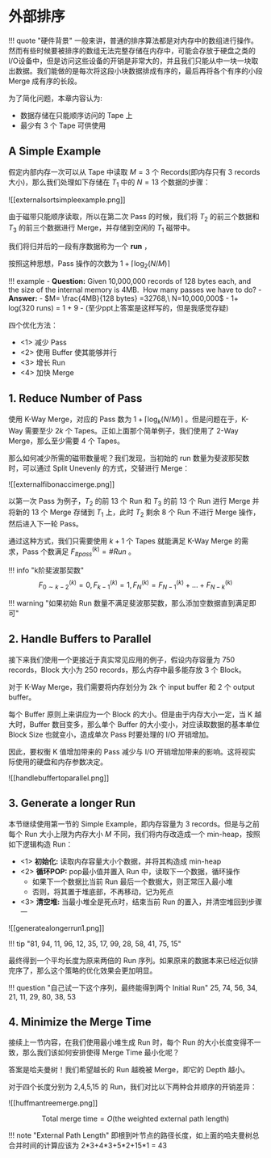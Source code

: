 
# 外部排序

!!! quote "硬件背景"
	一般来讲，普通的排序算法都是对内存中的数组进行操作。然而有些时候要被排序的数组无法完整存储在内存中，可能会存放于硬盘之类的I/O设备中，但是访问这些设备的开销是非常大的，并且我们只能从中一块一块取出数据。我们能做的是每次将这段小块数据排成有序的，最后再将各个有序的小段 Merge 成有序的长段。

为了简化问题，本章内容认为:

- 数据存储在只能顺序访问的 Tape 上
- 最少有 3 个 Tape 可供使用

## A Simple Example

假定内部内存一次可以从 Tape 中读取 $M=3$ 个 Records(即内存只有 3 records 大小)，那么我们处理如下存储在 $T_1$ 中的 $N=13$ 个数据的步骤：

![[externalsortsimpleexample.png]]

由于磁带只能顺序读取，所以在第二次 Pass 的时候，我们将 $T_2$ 的前三个数据和 $T_3$ 的前三个数据进行 Merge，并存储到空闲的 $T_1$ 磁带中。

我们将归并后的一段有序数据称为一个 **run** ，

按照这种思想，Pass 操作的次数为 $1+\lceil \log_2 (N / M) \rceil$ 

!!! example
	- **Question:** Given 10,000,000 records of 128 bytes each, and the size of the internal memory is 4MB.  How many passes we have to do?
	- **Answer:**
		- $M= \frac{4MB}{128 bytes} =32768,\ N=10,000,000$
		- 1+ log(320 runs) = 1 + 9
		- (至少ppt上答案是这样写的，但是我感觉存疑)

四个优化方法：

- <1> 减少 Pass
- <2> 使用 Buffer 使其能够并行
- <3> 增长 Run
- <4> 加快 Merge

## 1. Reduce Number of Pass

使用 K-Way Merge，对应的 Pass 数为 $1+\lceil \log_k (N / M)\rceil$ 。但是问题在于，K-Way 需要至少 $2k$ 个 Tapes。正如上面那个简单例子，我们使用了 2-Way Merge，那么至少需要 4 个 Tapes。

那么如何减少所需的磁带数量呢？我们发现，当初始的 run 数量为斐波那契数时，可以通过 Split Unevenly 的方式，交替进行 Merge：

![[externalfibonaccimerge.png]]

以第一次 Pass 为例子，$T_2$ 的前 13 个 Run 和 $T_3$ 的前 13 个 Run 进行 Merge 并将新的 13 个 Merge 存储到 $T_1$ 上，此时 $T_2$ 剩余 8 个 Run 不进行 Merge 操作，然后进入下一轮 Pass。

通过这种方式，我们只需要使用 $k+1$ 个 Tapes 就能满足 K-Way Merge 的需求，Pass 个数满足 $F_{\#pass}^{(k)} = \#Run$ 。

!!! info "k阶斐波那契数"
	$$F_{0\sim k-2}^{(k)}=0, F_{k-1}^{(k)} =1, F_N^{(k)} = F_{N-1}^{(k)} +... + F_{N-k}^{(k)}$$

!!! warning "如果初始 Run 数量不满足斐波那契数，那么添加空数据直到满足即可"

## 2. Handle Buffers to Parallel

接下来我们使用一个更接近于真实常见应用的例子，假设内存容量为 750 records，Block 大小为 250 records，那么内存中最多能存放 3 个 Block。

对于 K-Way Merge，我们需要将内存划分为 2k 个 input buffer 和 2 个 output buffer。

每个 Buffer 原则上来讲应为一个 Block 的大小。但是由于内存大小一定，当 K 越大时，Buffer 数目变多，那么单个 Buffer 的大小变小，对应读取数据的基本单位 Block Size 也就变小，造成单次 Pass 时要处理的 I/O 开销增加。

因此，要权衡 K 值增加带来的 Pass 减少与 I/O 开销增加带来的影响。这将视实际使用的硬盘和内存参数决定。

![[handlebuffertoparallel.png]]


## 3. Generate a longer Run

本节继续使用第一节的 Simple Example，即内存容量为 3 records。但是与之前每个 Run 大小上限为内存大小 $M$ 不同，我们将内存改造成一个 min-heap，按照如下逻辑构造 Run：

- <1> **初始化:** 读取内存容量大小个数据，并将其构造成 min-heap
- <2> **循环POP:** pop最小值并置入 Run 中，读取下一个数据，循环操作
	- 如果下一个数据比当前 Run 最后一个数据大，则正常压入最小堆
	- 否则，将其置于堆底部，不再移动，记为死点
- <3> **清空堆:** 当最小堆全是死点时，结束当前 Run 的置入，并清空堆回到步骤一

![[generatealongerrun1.png]]

!!! tip "81, 94, 11, 96, 12, 35, 17, 99, 28, 58, 41, 75, 15"

最终得到一个平均长度为原来两倍的 Run 序列。如果原来的数据本来已经近似排完序了，那么这个策略的优化效果会更加明显。

!!! question "自己试一下这个序列，最终能得到两个 Initial Run"
	25, 74, 56, 34, 21, 11, 29, 80, 38, 53

## 4. Minimize the Merge Time

接续上一节内容，在我们使用最小堆生成 Run 时，每个 Run 的大小长度变得不一致，那么我们该如何安排使得 Merge Time 最小化呢？

答案是哈夫曼树！我们希望越长的 Run 越晚被 Merge，即它的 Depth 越小。

对于四个长度分别为 2,4,5,15 的 Run，我们对比以下两种合并顺序的开销差异：

![[huffmantreemerge.png]]

$$
\text{Total merge time} =O(\text{the weighted external path length})
$$

!!! note "External Path Length"
	即根到叶节点的路径长度，如上面的哈夫曼树总合并时间的计算应该为 2\*3+4\*3+5\*2+15\*1 = 43

